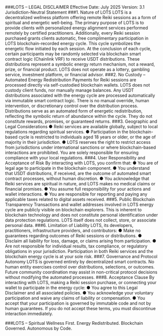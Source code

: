 ###LOTS – LEGAL DISCLAIMER 
Effective Date: July 2025 
Version: 3.1 
Jurisdiction-Neutral Statement 
###1. Nature of LOTS 
LOTS is a decentralized wellness platform offering remote Reiki sessions as a form of spiritual and energetic 
well-being. The primary purpose of LOTS is to provide clients with personalized  energy alignment services performed 
remotely by certified practitioners. 
Additionally, every Reiki session purchased grants clients automatic, free complimentary participation in LOTS 
blockchain-recorded energy cycle. This cycle symbolizes the energetic flow initiated by each session. 
At the conclusion of each cycle, certain participants may be randomly selected via blockchain smart contract logic 
(Chainlink VRF) to receive USDT distributions. These distributions represent a symbolic energy return mechanism, 
not a reward, prize, or financial product. 
LOTS does not operate as a lottery, gambling service, investment platform, or financial advisor. 
###2. No Custody – Automated Energy Redistribution 
Payments for Reiki sessions are processed directly via self-custodied blockchain wallets. 
LOTS does not custody client funds, nor manually manage balances. 
Any USDT distributions associated with the energy cycle are processed automatically via immutable smart contract 
logic. 
There is no manual override, human intervention, or discretionary control over the distribution process. 
Distributions serve as an automated form of energetic redistribution, reflecting the symbolic return of abundance 
within the cycle. They do not constitute rewards, promises, or guaranteed returns. 
###3. Geographic and Legal Considerations 
● Reiki services are available globally, subject to local regulations regarding spiritual services. 
● Participation in the blockchain-based cycle is restricted to individuals aged 18 years or older, or the age of 
majority in their jurisdiction. 
● LOTS reserves the right to restrict access from jurisdictions under international sanctions or where 
blockchain-based interactions are prohibited. 
You are solely responsible for ensuring compliance with your local regulations. 
###4. User Responsibility and Acceptance of Risk 
By interacting with LOTS, you confirm that: 
● You are of legal age to participate in the blockchain component. 
● You understand that USDT distributions, if received, are the outcome of automated smart contract 
processes, without human discretion. 
● You acknowledge that Reiki services are spiritual in nature, and LOTS makes no medical claims or financial 
promises. 
● You assume full responsibility for your actions and wallet interactions. 
● You are responsible for reporting and paying any applicable taxes related to digital assets received. 
###5. Public Blockchain Transparency 
Transactions and wallet addresses involved in LOTS energy cycle are publicly visible on blockchain explorers. 
This is inherent to blockchain technology and does not constitute personal identification under data protection 
regulations. 
LOTS itself does not collect, store, or associate personal data. 
###6. Limitation of Liability 
LOTS, its developers, practitioners, infrastructure providers, and contributors: 
● Make no guarantees regarding outcomes of Reiki sessions or distributions. 
● Disclaim all liability for loss, damage, or claims arising from participation. 
● Are not responsible for individual results, tax compliance, or regulatory obligations in your jurisdiction. 
Participation in both Reiki services and the blockchain energy cycle is at your sole risk. 
###7. Governance and Protocol Autonomy 
LOTS is governed entirely by decentralized smart contracts. No human entity exercises control over distributions, 
selections, or outcomes. 
Future community coordination may assist in non-critical protocol decisions without modifying the automated 
processes. 
###8. Acceptance Clause 
By interacting with LOTS, making a Reiki session purchase, or connecting your wallet to participate in the energy cycle: 
● You agree to this Legal Disclaimer and all associated policies. 
● You acknowledge your voluntary participation and waive any claims of liability or compensation. 
● You accept that your participation is governed by immutable code and not by human guarantees. 
If you do not accept these terms, you must discontinue interaction immediately. 

###LOTS – Spiritual Wellness First. Energy Redistributed. Blockchain Governed. 
Autonomous by Code. 
